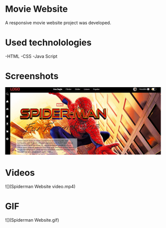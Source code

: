 # Movie Website

A responsive movie website project was developed.

# Used technolologies

-HTML
-CSS
-Java Script

# Screenshots

![](1.jpg)

# Videos

![](Spiderman Website video.mp4)

# GIF

![](Spiderman Website.gif)